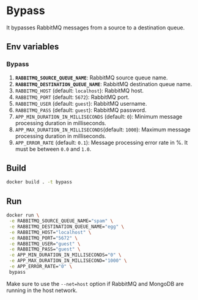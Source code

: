 # Bypass

It bypasses RabbitMQ messages from a source to a destination queue.

## Env variables

### Bypass

1. **`RABBITMQ_SOURCE_QUEUE_NAME`**: RabbitMQ source queue name.
1. **`RABBITMQ_DESTINATION_QUEUE_NAME`**: RabbitMQ destination queue name.
1. `RABBITMQ_HOST` (default: `localhost`): RabbitMQ host.
1. `RABBITMQ_PORT` (default: `5672`): RabbitMQ port.
1. `RABBITMQ_USER` (default: `guest`): RabbitMQ username.
1. `RABBITMQ_PASS` (default: `guest`): RabbitMQ password.
1. `APP_MIN_DURATION_IN_MILLISECONDS` (default: `0`): Minimum message processing duration in milliseconds.
1. `APP_MAX_DURATION_IN_MILLISECONDS`(default: `1000`): Maximum message processing duration in milliseconds.
1. `APP_ERROR_RATE` (default: `0.1`): Message processing error rate in %. It must be between `0.0` and `1.0`.

## Build

```sh
docker build . -t bypass
```

## Run

```sh
docker run \
 -e RABBITMQ_SOURCE_QUEUE_NAME="spam" \
 -e RABBITMQ_DESTINATION_QUEUE_NAME="egg" \
 -e RABBITMQ_HOST="localhost" \
 -e RABBITMQ_PORT="5672" \
 -e RABBITMQ_USER="guest" \
 -e RABBITMQ_PASS="guest" \
 -e APP_MIN_DURATION_IN_MILLISECONDS="0" \
 -e APP_MAX_DURATION_IN_MILLISECOND="1000" \
 -e APP_ERROR_RATE="0" \
 bypass
```

Make sure to use the `--net=host` option if RabbitMQ and MongoDB are running in the host network.

